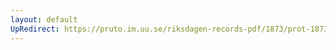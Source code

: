 ```yaml
---
layout: default
UpRedirect: https://pruto.im.uu.se/riksdagen-records-pdf/1873/prot-1873--ak--226/prot-1873--ak--226_069.pdf
---
```

